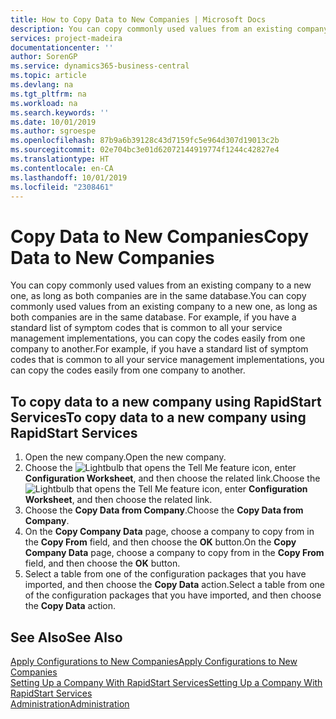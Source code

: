 ```yaml
---
title: How to Copy Data to New Companies | Microsoft Docs
description: You can copy commonly used values from an existing company to a new one, as long as both companies are in the same database. For example, if you have a standard list of symptom codes that is common to all your service management implementations, you can copy the codes easily from one company to another.
services: project-madeira
documentationcenter: ''
author: SorenGP
ms.service: dynamics365-business-central
ms.topic: article
ms.devlang: na
ms.tgt_pltfrm: na
ms.workload: na
ms.search.keywords: ''
ms.date: 10/01/2019
ms.author: sgroespe
ms.openlocfilehash: 87b9a6b39128c43d7159fc5e964d307d19013c2b
ms.sourcegitcommit: 02e704bc3e01d62072144919774f1244c42827e4
ms.translationtype: HT
ms.contentlocale: en-CA
ms.lasthandoff: 10/01/2019
ms.locfileid: "2308461"
---
```

# <a name="copy-data-to-new-companies"></a><span data-ttu-id="417a1-104">Copy Data to New Companies</span><span class="sxs-lookup"><span data-stu-id="417a1-104">Copy Data to New Companies</span></span>
<span data-ttu-id="417a1-105">You can copy commonly used values from an existing company to a new one, as long as both companies are in the same database.</span><span class="sxs-lookup"><span data-stu-id="417a1-105">You can copy commonly used values from an existing company to a new one, as long as both companies are in the same database.</span></span> <span data-ttu-id="417a1-106">For example, if you have a standard list of symptom codes that is common to all your service management implementations, you can copy the codes easily from one company to another.</span><span class="sxs-lookup"><span data-stu-id="417a1-106">For example, if you have a standard list of symptom codes that is common to all your service management implementations, you can copy the codes easily from one company to another.</span></span>  

## <a name="to-copy-data-to-a-new-company-using-rapidstart-services"></a><span data-ttu-id="417a1-107">To copy data to a new company using RapidStart Services</span><span class="sxs-lookup"><span data-stu-id="417a1-107">To copy data to a new company using RapidStart Services</span></span>  
1. <span data-ttu-id="417a1-108">Open the new company.</span><span class="sxs-lookup"><span data-stu-id="417a1-108">Open the new company.</span></span>  
2. <span data-ttu-id="417a1-109">Choose the ![Lightbulb that opens the Tell Me feature](media/ui-search/search_small.png "Tell me what you want to do") icon, enter **Configuration Worksheet**, and then choose the related link.</span><span class="sxs-lookup"><span data-stu-id="417a1-109">Choose the ![Lightbulb that opens the Tell Me feature](media/ui-search/search_small.png "Tell me what you want to do") icon, enter **Configuration Worksheet**, and then choose the related link.</span></span>  
3. <span data-ttu-id="417a1-110">Choose the **Copy Data from Company**.</span><span class="sxs-lookup"><span data-stu-id="417a1-110">Choose the **Copy Data from Company**.</span></span>  
4. <span data-ttu-id="417a1-111">On the **Copy Company Data** page, choose a company to copy from in the **Copy From** field, and then choose the **OK** button.</span><span class="sxs-lookup"><span data-stu-id="417a1-111">On the **Copy Company Data** page, choose a company to copy from in the **Copy From** field, and then choose the **OK** button.</span></span>  
5. <span data-ttu-id="417a1-112">Select a table from one of the configuration packages that you have imported, and then choose the **Copy Data** action.</span><span class="sxs-lookup"><span data-stu-id="417a1-112">Select a table from one of the configuration packages that you have imported, and then choose the **Copy Data** action.</span></span>

## <a name="see-also"></a><span data-ttu-id="417a1-113">See Also</span><span class="sxs-lookup"><span data-stu-id="417a1-113">See Also</span></span>
[<span data-ttu-id="417a1-114">Apply Configurations to New Companies</span><span class="sxs-lookup"><span data-stu-id="417a1-114">Apply Configurations to New Companies</span></span>](admin-apply-configuration-to-new-companies.md)  
[<span data-ttu-id="417a1-115">Setting Up a Company With RapidStart Services</span><span class="sxs-lookup"><span data-stu-id="417a1-115">Setting Up a Company With RapidStart Services</span></span>](admin-set-up-a-company-with-rapidstart.md)  
[<span data-ttu-id="417a1-116">Administration</span><span class="sxs-lookup"><span data-stu-id="417a1-116">Administration</span></span>](admin-setup-and-administration.md)
